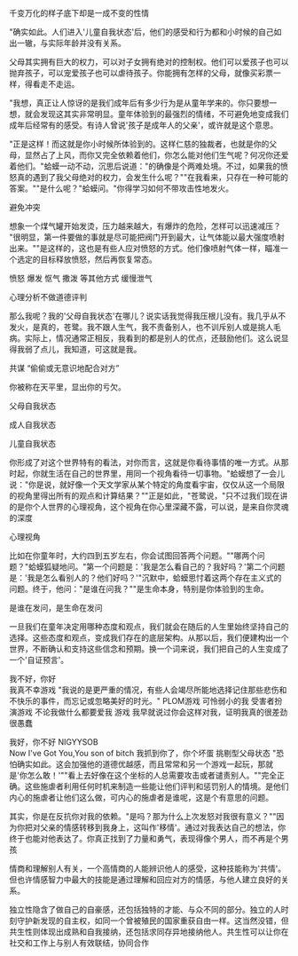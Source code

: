 千变万化的样子底下却是一成不变的性情


"确实如此。人们进入'儿童自我状态'后，他们的感受和行为都和小时候的自己如出一辙，与实际年龄并没有关系。

父母其实拥有巨大的权力，可以对子女拥有绝对的控制权。他们可以爱孩子也可以抛弃孩子，可以宠爱孩子也可以虐待孩子。你能拥有怎样的父母，就像买彩票一样，得看走不走运。

"我想，真正让人惊讶的是我们成年后有多少行为是从童年学来的。你只要想一想，就会发现这其实非常明显。童年体验到的最强烈的情绪，不可避免地变成我们成年后经常有的感受。有诗人曾说'孩子是成年人的父亲'，或许就是这个意思。

"正是这样！而这就是你小时候所体验到的。这样仁慈的独裁者，也就是你的父母，显然占了上风，而你又完全依赖着他们，你怎么能对他们生气呢？何况你还爱着他们。"蛤蟆一动不动，沉思后说道："的确像是个两难处境。不过，如果我的愤怒真的遇到了我父母绝对的权力，会发生什么呢？""在我看来，只存在一种可能的答案。""是什么呢？"蛤蟆问。"你得学习如何不带攻击性地发火。

避免冲突

想象一个煤气罐开始发烫，压力越来越大，有爆炸的危险，怎样可以迅速减压？
"很明显，第一件要做的事就是尽可能把阀门开到最大，让气体能以最大强度喷射出来。""是这样的，这也是有些人应对愤怒的方式。他们像喷射气体一样，瞄准一个选定的目标释放愤怒，然后再恢复常态。

愤怒 爆发
怄气 撒泼 等其他方式 缓慢泄气


心理分析不做道德评判


那么我呢？我的'父母自我状态'在哪儿？说实话我觉得我压根儿没有。我几乎从不发火，是真的，苍鹭。我不跟人生气，我不责备别人，也不训斥别人或是挑人毛病。实际上，情况通常正相反，我看到的都是别人的优点，还鼓励他们。这么说显得我弱了点儿，我知道，可这就是我。


共谋 “偷偷或无意识地配合对方”


你被称在天平里，显出你的亏欠。

父母自我状态

成人自我状态

儿童自我状态


你形成了对这个世界特有的看法，对你而言，这就是你看待事情的唯一方式。从那时起，你就生活在自己的世界里，用同一个视角看待一切事物。"蛤蟆想了一会儿说："你是说，就好像一个天文学家从某个特定的角度看宇宙，仅仅从这一个局限的视角里得出所有的观点和计算结果？""正是如此，"苍鹭说，"只不过我们现在讲的是你个人世界的心理视角，这个视角在你心里深藏不露，可以说，是来自你灵魂的深度

心理视角



比如在你童年时，大约四到五岁左右，你会试图回答两个问题。""哪两个问题？"蛤蟆狐疑地问。"第一个问题是：'我是怎么看自己的？我好吗？'第二个问题是：'我是怎么看别人的？他们好吗？'"沉默中，蛤蟆思忖着这两个存在主义式的问题。终于，他问："是谁在问我？""是生命本身，特别是你体验到的生命。

是谁在发问，是生命在发问

一旦我们在童年决定用哪种态度和观点，我们就会在随后的人生里始终坚持自己的选择。这些态度和观点，变成我们存在的底层架构。从那以后，我们便建构出一个世界，不断确认和支持这些信念和预期。换一个词来说，我们把自己的人生变成了一个'自证预言'。

我不好，你好  
我真不幸游戏
"我说的是更严重的情况，有些人会竭尽所能地选择记住那些悲伤和不快乐的事件，而忘记或忽略美好的时光。"
PLOM游戏 可怜弱小的我
受害者扮演游戏
不论我做什么都要爱我 游戏
我早就说过你会这样对我，证明我真的很差劲很愚蠢

我好，你不好
NIGYYSOB  
Now I've Got You,You son of bitch
我抓到你了，你个坏蛋
挑剔型父母状态
"恐怕确实如此。这会加强他的道德优越感，而且常常和另一个游戏一起玩，那就是'你怎么敢！'""看上去好像在这个坐标的人总需要攻击或者谴责别人。""完全正确。这些施虐者利用任何时机来制造一些能让他们评判和惩罚别人的情境。是他们内心的施虐者让他们这么做，可内心的施虐者是谁呢，这是个有意思的问题。


其实，你是在反抗你对我的依赖。"是吗？那为什么上次发怒对我很有意义？""因为你把对父亲的情感转移到我身上，这叫作'移情'。通过对我表达自己的想法，你终于也能对他表达了。你真正找到了力量和勇气，表现得像个男人，而不再是个男孩



情商和理解别人有关，一个高情商的人能辨识他人的感受，这种技能称为'共情'。但也许情感智力中最大的技能是通过理解和回应对方的情感，与他人建立良好的关系。

独立性隐含了做自己的自豪感，还包括独特的才能、与众不同的部分。独立的人时刻守护新发现的自主权，如同一个曾被殖民的国家重获自由一样。这当然没错，但共生性则体现出成熟和自我接纳，还包括求同存异地接纳他人。共生性可以让你在社交和工作上与别人有效联结，协同合作




